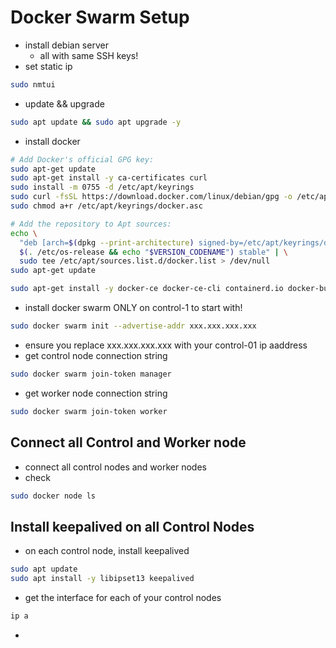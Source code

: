 # Docker Swarm Setup

- install debian server
  - all with same SSH keys!
- set static ip
```BASH
sudo nmtui
```
- update && upgrade
```BASH
sudo apt update && sudo apt upgrade -y
```
- install docker
```BASH
# Add Docker's official GPG key:
sudo apt-get update
sudo apt-get install -y ca-certificates curl
sudo install -m 0755 -d /etc/apt/keyrings
sudo curl -fsSL https://download.docker.com/linux/debian/gpg -o /etc/apt/keyrings/docker.asc
sudo chmod a+r /etc/apt/keyrings/docker.asc

# Add the repository to Apt sources:
echo \
  "deb [arch=$(dpkg --print-architecture) signed-by=/etc/apt/keyrings/docker.asc] https://download.docker.com/linux/debian \
  $(. /etc/os-release && echo "$VERSION_CODENAME") stable" | \
  sudo tee /etc/apt/sources.list.d/docker.list > /dev/null
sudo apt-get update

sudo apt-get install -y docker-ce docker-ce-cli containerd.io docker-buildx-plugin docker-compose-plugin
```
- install docker swarm ONLY on control-1 to start with!
```BASH
sudo docker swarm init --advertise-addr xxx.xxx.xxx.xxx
```
  - ensure you replace xxx.xxx.xxx.xxx with your control-01 ip aaddress
- get control node connection string
```BASH
sudo docker swarm join-token manager
```
- get worker node connection string
```BASH
sudo docker swarm join-token worker
```

## Connect all Control and Worker node
- connect all control nodes and worker nodes
- check
```BASH
sudo docker node ls
```

## Install keepalived on all Control Nodes
- on each control node, install keepalived
```BASH
sudo apt update
sudo apt install -y libipset13 keepalived
```
- get the interface for each of your control nodes
```BASH
ip a
```
- 
